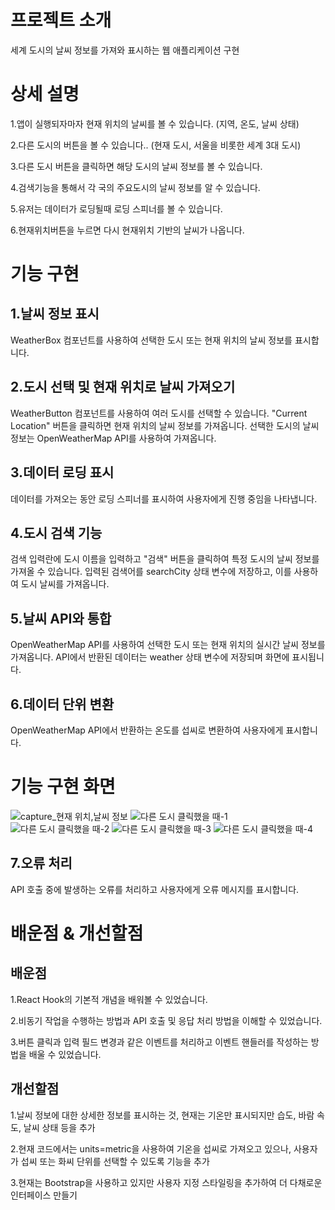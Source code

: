 # 프로젝트 소개

세계 도시의 날씨 정보를 가져와 표시하는 웹 애플리케이션 구현

# 상세 설명

1.앱이 실행되자마자 현재 위치의 날씨를 볼 수 있습니다. (지역, 온도, 날씨 상태)

2.다른 도시의 버튼을 볼 수 있습니다.. (현재 도시, 서울을 비롯한 세계 3대 도시)

3.다른 도시 버튼을 클릭하면 해당 도시의 날씨 정보를 볼 수 있습니다.
 
4.검색기능을 통해서 각 국의 주요도시의 날씨 정보를 알 수 있습니다.

5.유저는 데이터가 로딩될때 로딩 스피너를 볼 수 있습니다.

6.현재위치버튼을 누르면 다시 현재위치 기반의 날씨가 나옵니다.


# 기능 구현

## 1.날씨 정보 표시

WeatherBox 컴포넌트를 사용하여 선택한 도시 또는 현재 위치의 날씨 정보를 표시합니다.

## 2.도시 선택 및 현재 위치로 날씨 가져오기

WeatherButton 컴포넌트를 사용하여 여러 도시를 선택할 수 있습니다.
"Current Location" 버튼을 클릭하면 현재 위치의 날씨 정보를 가져옵니다.
선택한 도시의 날씨 정보는 OpenWeatherMap API를 사용하여 가져옵니다.

## 3.데이터 로딩 표시

데이터를 가져오는 동안 로딩 스피너를 표시하여 사용자에게 진행 중임을 나타냅니다.

## 4.도시 검색 기능

검색 입력란에 도시 이름을 입력하고 "검색" 버튼을 클릭하여 특정 도시의 날씨 정보를 가져올 수 있습니다.
입력된 검색어를 searchCity 상태 변수에 저장하고, 이를 사용하여 도시 날씨를 가져옵니다.

## 5.날씨 API와 통합

OpenWeatherMap API를 사용하여 선택한 도시 또는 현재 위치의 실시간 날씨 정보를 가져옵니다.
API에서 반환된 데이터는 weather 상태 변수에 저장되며 화면에 표시됩니다.

## 6.데이터 단위 변환

OpenWeatherMap API에서 반환하는 온도를 섭씨로 변환하여 사용자에게 표시합니다.

# 기능 구현 화면
![capture_현재 위치,날씨 정보](https://github.com/kmo5112/weather-app/assets/129703278/6a15b81b-fe62-46ef-a704-d39a36e0c7f0)
![다른 도시 클릭했을 때-1](https://github.com/kmo5112/weather-app/assets/129703278/e8e5eed8-85e7-405e-a2ec-f2f1b8a91aee)
![다른 도시 클릭했을 때-2](https://github.com/kmo5112/weather-app/assets/129703278/dd2d9861-0b0d-460d-baf6-53cf5b2ad917)
![다른 도시 클릭했을 때-3](https://github.com/kmo5112/weather-app/assets/129703278/6454792f-21ed-437c-963e-31bf2da3227a)
![다른 도시 클릭했을 때-4](https://github.com/kmo5112/weather-app/assets/129703278/9128c12e-9f39-45f0-93aa-60913840ccb9)


## 7.오류 처리

API 호출 중에 발생하는 오류를 처리하고 사용자에게 오류 메시지를 표시합니다.

# 배운점 & 개선할점

## 배운점

1.React Hook의 기본적 개념을 배워볼 수 있었습니다.

2.비동기 작업을 수행하는 방법과 API 호출 및 응답 처리 방법을 이해할 수 있었습니다.

3.버튼 클릭과 입력 필드 변경과 같은 이벤트를 처리하고 이벤트 핸들러를 작성하는 방법을 배울 수 있었습니다.

## 개선할점

1.날씨 정보에 대한 상세한 정보를 표시하는 것, 현재는 기온만 표시되지만 습도, 바람 속도, 날씨 상태 등을 추가


2.현재 코드에서는 units=metric을 사용하여 기온을 섭씨로 가져오고 있으나, 사용자가 섭씨 또는 화씨 단위를 선택할 수 있도록 기능을 추가


3.현재는 Bootstrap을 사용하고 있지만 사용자 지정 스타일링을 추가하여 더 다채로운 인터페이스 만들기




